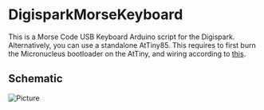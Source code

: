 # DigisparkMorseKeyboard

This is a Morse Code USB Keyboard Arduino script for the Digispark.
Alternatively, you can use a standalone AtTiny85. This requires to first burn the Micronucleus bootloader on the AtTiny, and wiring according to [this](http://blog.flipwork.nl/?x=entry:entry081009-142605).

## Schematic

![Picture](https://github.com/maludo99/DigisparkMorseKeyboard/blob/master/Images/MaludoUnoFritzing.jpg?raw=true)
